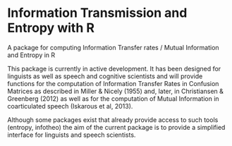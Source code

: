 
<!-- README.md is generated from README.Rmd. Please only edit the .Rmd file -->

# Information Transmission and Entropy with R

A package for computing Information Transfer rates / Mutual Information
and Entropy in R

This package is currently in active development. It has been designed
for linguists as well as speech and cognitive scientists and will
provide functions for the computation of Information Transfer Rates in
Confusion Matrices as described in Miller & Nicely (1955) and, later, in
Christiansen & Greenberg (2012) as well as for the computation of Mutual
Information in coarticulated speech (Iskarous et al, 2013).

Although some packages exist that already provide access to such tools
(entropy, infotheo) the aim of the current package is to provide a
simplified interface for linguists and speech scientists.

